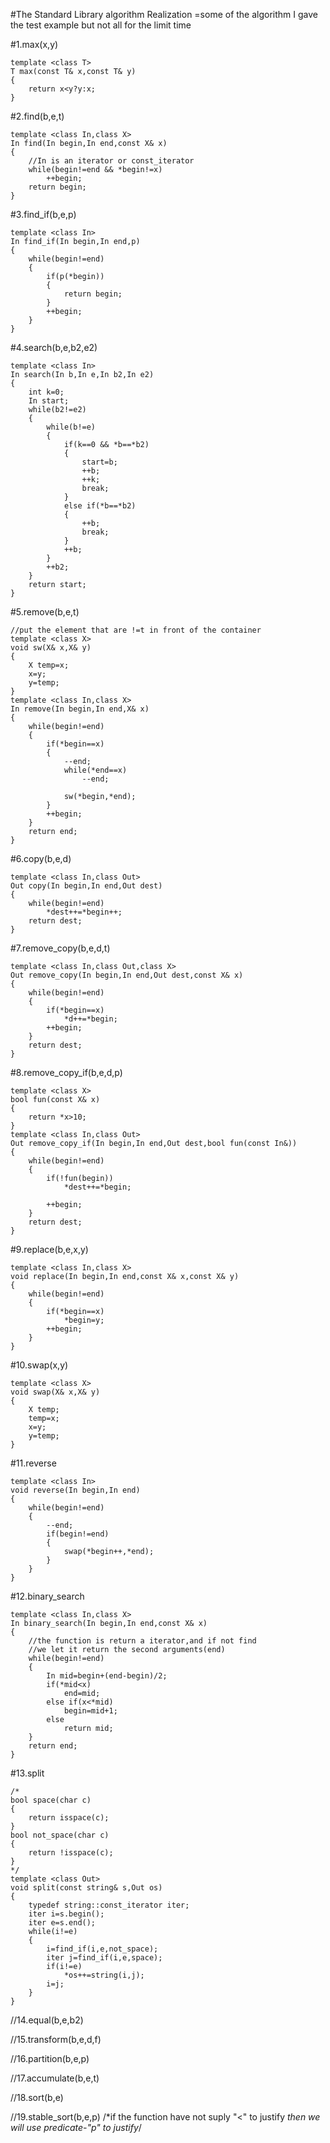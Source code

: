 #The Standard Library algorithm Realization
=some of the algorithm I gave the test example but not all for the limit time

#1.max(x,y)
```
template <class T>
T max(const T& x,const T& y)
{
    return x<y?y:x;
}
```
#2.find(b,e,t)
```
template <class In,class X>
In find(In begin,In end,const X& x)
{
    //In is an iterator or const_iterator
    while(begin!=end && *begin!=x)
        ++begin;
    return begin;
}
```
#3.find_if(b,e,p)
```
template <class In>
In find_if(In begin,In end,p)
{
    while(begin!=end)
    {
        if(p(*begin))
        {
            return begin;
        }
        ++begin;
    }
}
```
#4.search(b,e,b2,e2)
```
template <class In>
In search(In b,In e,In b2,In e2)
{
    int k=0;
    In start;
    while(b2!=e2)
    {
        while(b!=e)
        {
            if(k==0 && *b==*b2)
            {
                start=b;
                ++b;
                ++k;
                break;
            }
            else if(*b==*b2)
            {
                ++b;
                break;
            }
            ++b;
        }
        ++b2;
    }
    return start;
}
```
#5.remove(b,e,t)
```
//put the element that are !=t in front of the container
template <class X>
void sw(X& x,X& y)
{
    X temp=x;
    x=y;
    y=temp;
}
template <class In,class X>
In remove(In begin,In end,X& x)
{
    while(begin!=end)
    {
        if(*begin==x)
        {
            --end;
            while(*end==x)
                --end;

            sw(*begin,*end);
        }
        ++begin;
    }
    return end;
}
```
#6.copy(b,e,d)
```
template <class In,class Out>
Out copy(In begin,In end,Out dest)
{
    while(begin!=end)
        *dest++=*begin++;
    return dest;
}
```
#7.remove_copy(b,e,d,t)
```
template <class In,class Out,class X>
Out remove_copy(In begin,In end,Out dest,const X& x)
{
    while(begin!=end)
    {
        if(*begin==x)
            *d++=*begin;
        ++begin;
    }
    return dest;
}
```
#8.remove_copy_if(b,e,d,p)
```
template <class X>
bool fun(const X& x)
{
    return *x>10;
}
template <class In,class Out>
Out remove_copy_if(In begin,In end,Out dest,bool fun(const In&))
{
    while(begin!=end)
    {
        if(!fun(begin))
            *dest++=*begin;

        ++begin;
    }
    return dest;
}
```
#9.replace(b,e,x,y)
```
template <class In,class X>
void replace(In begin,In end,const X& x,const X& y)
{
    while(begin!=end)
    {
        if(*begin==x)
            *begin=y;
        ++begin;
    }
}
```
#10.swap(x,y)
```
template <class X>
void swap(X& x,X& y)
{
    X temp;
    temp=x;
    x=y;
    y=temp;
}
```
#11.reverse
```
template <class In>
void reverse(In begin,In end)
{
    while(begin!=end)
    {
        --end;
        if(begin!=end)
        {
            swap(*begin++,*end);
        }
    }
}
```
#12.binary_search
```
template <class In,class X>
In binary_search(In begin,In end,const X& x)
{
    //the function is return a iterator,and if not find
    //we let it return the second arguments(end)
    while(begin!=end)
    {
        In mid=begin+(end-begin)/2;
        if(*mid<x)
            end=mid;
        else if(x<*mid)
            begin=mid+1;
        else
            return mid;
    }
    return end;
}
```
#13.split
```
/*
bool space(char c)
{
    return isspace(c);
}
bool not_space(char c)
{
    return !isspace(c);
}
*/
template <class Out>
void split(const string& s,Out os)
{
    typedef string::const_iterator iter;
    iter i=s.begin();
    iter e=s.end();
    while(i!=e)
    {
        i=find_if(i,e,not_space);
        iter j=find_if(i,e,space);
        if(i!=e)
            *os++=string(i,j);
        i=j;
    }
}
```
//14.equal(b,e,b2)

//15.transform(b,e,d,f)

//16.partition(b,e,p)

//17.accumulate(b,e,t)

//18.sort(b,e)

//19.stable_sort(b,e,p)
/*if the function have not suply "<" to justify
 *then we will use  predicate-"p" to justify*/


